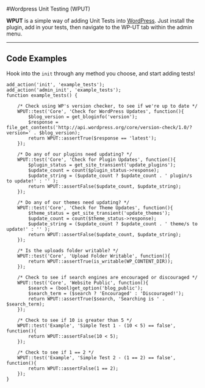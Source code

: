 #Wordpress Unit Testing (WPUT)

**WPUT** is a simple way of adding Unit Tests into [WordPress](http://wordpress.org "WordPress"). Just install the plugin, add in your tests, then navigate to the WP-UT tab within the admin menu.

----------


Code Examples
-------------

Hook into the `init` through any method you choose, and start adding tests!

    add_action('init', 'example_tests');
	add_action('admin_init', 'example_tests');
	function example_tests() {
	
		/* Check using WP's version checker, to see if we're up to date */
		WPUT::test('Core', 'Check for WordPress Updates', function(){
			$blog_version = get_bloginfo('version');
			$response = file_get_contents('http://api.wordpress.org/core/version-check/1.0/?version=' . $blog_version);
			return WPUT::assertTrue($response == 'latest');
		});

		/* Do any of our plugins need updating? */
		WPUT::test('Core', 'Check for Plugin Updates', function(){
			$plugin_status = get_site_transient('update_plugins');
			$update_count = count($plugin_status->response);
			$update_string = ($update_count ? $update_count . ' plugin/s to update!' : '' );
			return WPUT::assertFalse($update_count, $update_string);
		});

		/* Do any of our themes need updating? */
		WPUT::test('Core', 'Check for Theme Updates', function(){
			$theme_status = get_site_transient('update_themes');
			$update_count = count($theme_status->response);
			$update_string = ($update_count ? $update_count . ' theme/s to update!' : '' );
			return WPUT::assertFalse($update_count, $update_string);
		});

		/* Is the uploads folder writable? */
		WPUT::test('Core', 'Upload Folder Writable', function(){
			return WPUT::assertTrue(is_writable(WP_CONTENT_DIR));
		});

		/* Check to see if search engines are encouraged or discouraged */
		WPUT::test('Core', 'Website Public', function(){
			$search = (bool)get_option('blog_public');
			$search_term = ($search ? 'Encouraged' : 'Discouraged!');
			return WPUT::assertTrue($search, 'Searching is ' . $search_term);
		});

		/* Check to see if 10 is greater than 5 */
		WPUT::test('Example', 'Simple Test 1 - (10 < 5) == false', function(){
			return WPUT::assertFalse(10 < 5);
		});

		/* Check to see if 1 == 2 */
		WPUT::test('Example', 'Simple Test 2 - (1 == 2) == false', function(){
			return WPUT::assertFalse(1 == 2);
		});
	}
